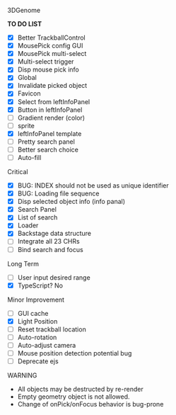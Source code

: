 3DGenome

**TO DO LIST**

- [x] Better TrackballControl
- [x] MousePick config GUI
- [x] MousePick multi-select
- [x] Multi-select trigger
- [x] Disp mouse pick info
- [x] Global
- [x] Invalidate picked object
- [x] Favicon
- [x] Select from leftInfoPanel
- [x] Button in leftInfoPanel
- [ ] Gradient render (color)
- [ ] sprite
- [x] leftInfoPanel template
- [ ] Pretty search panel
- [ ] Better search choice
- [ ] Auto-fill

Critical
- [x] BUG: INDEX should not be used as unique identifier
- [x] BUG: Loading file sequence
- [x] Disp selected object info (info panal)
- [x] Search Panel
- [x] List of search
- [x] Loader
- [x] Backstage data structure
- [ ] Integrate all 23 CHRs
- [ ] Bind search and focus

Long Term
- [ ] User input desired range 
- [x] TypeScript? No

Minor Improvement
- [ ] GUI cache
- [x] Light Position
- [ ] Reset trackball location
- [ ] Auto-rotation
- [ ] Auto-adjust camera
- [ ] Mouse position detection potential bug
- [ ] Deprecate ejs

WARNING
- All objects may be destructed by re-render
- Empty geometry object is not allowed.
- Change of onPick/onFocus behavior is bug-prone